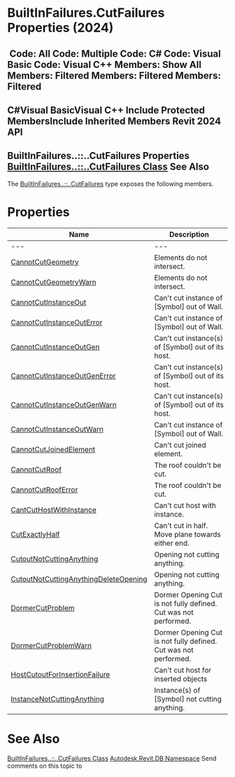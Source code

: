 # BuiltInFailures.CutFailures Properties (2024)

﻿
 Code: All Code: Multiple Code: C# Code: Visual Basic Code: Visual C++  Members: Show All Members: Filtered Members: Filtered Members: Filtered   
---  
C#Visual BasicVisual C++
Include Protected MembersInclude Inherited Members
Revit 2024 API  
---  
BuiltInFailures..::..CutFailures Properties  
[BuiltInFailures..::..CutFailures Class](6bec436a-fefb-b90c-454f-ce494f3b06c5.md "BuiltInFailures.CutFailures Class") See Also  
---  
The [BuiltInFailures..::..CutFailures](6bec436a-fefb-b90c-454f-ce494f3b06c5.md "BuiltInFailures.CutFailures Class") type exposes the following members.
# Properties
| Name | Description |
| --- | --- |
| --- | --- | --- |
| [CannotCutGeometry](bf05759e-b578-2cfc-d3b2-3d3228a45721.md "CannotCutGeometry Property") | Elements do not intersect. |
| [CannotCutGeometryWarn](3ecc065c-dcf0-3b97-96da-95c7a00a92e0.md "CannotCutGeometryWarn Property") | Elements do not intersect. |
| [CannotCutInstanceOut](894dc4a5-1ab5-f2bb-4340-acabc8a42dfa.md "CannotCutInstanceOut Property") | Can't cut instance of [Symbol] out of Wall. |
| [CannotCutInstanceOutError](4aed6d40-f880-18c8-9eed-74d3d36cabff.md "CannotCutInstanceOutError Property") | Can't cut instance of [Symbol] out of Wall. |
| [CannotCutInstanceOutGen](2b42ec39-be52-abaf-fd13-8899e85471f2.md "CannotCutInstanceOutGen Property") | Can't cut instance(s) of [Symbol] out of its host. |
| [CannotCutInstanceOutGenError](354fb334-8651-73ba-b70e-029392b1e5dd.md "CannotCutInstanceOutGenError Property") | Can't cut instance(s) of [Symbol] out of its host. |
| [CannotCutInstanceOutGenWarn](6dafb573-1298-d35c-d6ab-f1afc685be8f.md "CannotCutInstanceOutGenWarn Property") | Can't cut instance(s) of [Symbol] out of its host. |
| [CannotCutInstanceOutWarn](a51e6bdf-1732-f220-a257-16bfef735fd8.md "CannotCutInstanceOutWarn Property") | Can't cut instance of [Symbol] out of Wall. |
| [CannotCutJoinedElement](5b7b6a05-44d9-5552-0ee2-5df84232fa13.md "CannotCutJoinedElement Property") | Can't cut joined element. |
| [CannotCutRoof](5156f9a7-6bbe-cd23-ee99-c9a9d3317a21.md "CannotCutRoof Property") | The roof couldn't be cut. |
| [CannotCutRoofError](890bb15a-c034-d790-3ab5-ca8d3c92653b.md "CannotCutRoofError Property") | The roof couldn't be cut. |
| [CantCutHostWithInstance](02e5f695-776a-f7bb-1e27-f905a4585c9a.md "CantCutHostWithInstance Property") | Can't cut host with instance. |
| [CutExactlyHalf](76802927-a1c9-5df6-b32f-b975083292c3.md "CutExactlyHalf Property") | Can't cut in half. Move plane towards either end. |
| [CutoutNotCuttingAnything](1f2ccfac-63f3-0f31-1656-cd168851e590.md "CutoutNotCuttingAnything Property") | Opening not cutting anything. |
| [CutoutNotCuttingAnythingDeleteOpening](b946bb16-ca01-d920-b00b-8b6973b27b58.md "CutoutNotCuttingAnythingDeleteOpening Property") | Opening not cutting anything. |
| [DormerCutProblem](1a2bec33-499d-2850-ba65-0e9b3bf70656.md "DormerCutProblem Property") | Dormer Opening Cut is not fully defined. Cut was not performed. |
| [DormerCutProblemWarn](0f211cc8-9e89-9e6b-0420-542c1964f886.md "DormerCutProblemWarn Property") | Dormer Opening Cut is not fully defined. Cut was not performed. |
| [HostCutoutForInsertionFailure](57d1cc04-67d6-9480-c987-06f76c74ad40.md "HostCutoutForInsertionFailure Property") | Can't cut host for inserted objects |
| [InstanceNotCuttingAnything](1474a297-f8fd-f83d-8abe-2a6f6b8ac960.md "InstanceNotCuttingAnything Property") | Instance(s) of [Symbol] not cutting anything. |

# See Also
[BuiltInFailures..::..CutFailures Class](6bec436a-fefb-b90c-454f-ce494f3b06c5.md "BuiltInFailures.CutFailures Class")
[Autodesk.Revit.DB Namespace](87546ba7-461b-c646-cbb1-2cb8f5bff8b2.md "Autodesk.Revit.DB Namespace")
Send comments on this topic to 